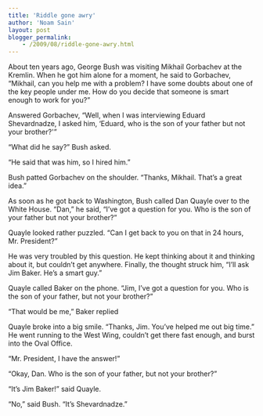 ```yaml
---
title: 'Riddle gone awry'
author: 'Noam Sain'
layout: post
blogger_permalink:
    - /2009/08/riddle-gone-awry.html
---
```


About ten years ago, George Bush was visiting Mikhail Gorbachev at the Kremlin. When he got him alone for a moment, he said to Gorbachev, “Mikhail, can you help me with a problem? I have some doubts about one of the key people under me. How do you decide that someone is smart enough to work for you?”

Answered Gorbachev, “Well, when I was interviewing Eduard Shevardnadze, I asked him, ‘Eduard, who is the son of your father but not your brother?'”

“What did he say?” Bush asked.

“He said that was him, so I hired him.”

Bush patted Gorbachev on the shoulder. “Thanks, Mikhail. That’s a great idea.”

As soon as he got back to Washington, Bush called Dan Quayle over to the White House. “Dan,” he said, “I’ve got a question for you. Who is the son of your father but not your brother?”

Quayle looked rather puzzled. “Can I get back to you on that in 24 hours, Mr. President?”

He was very troubled by this question. He kept thinking about it and thinking about it, but couldn’t get anywhere. Finally, the thought struck him, “I’ll ask Jim Baker. He’s a smart guy.”

Quayle called Baker on the phone. “Jim, I’ve got a question for you. Who is the son of your father, but not your brother?”

“That would be me,” Baker replied

Quayle broke into a big smile. “Thanks, Jim. You’ve helped me out big time.” He went running to the West Wing, couldn’t get there fast enough, and burst into the Oval Office.

“Mr. President, I have the answer!”

“Okay, Dan. Who is the son of your father, but not your brother?”

“It’s Jim Baker!” said Quayle.

“No,” said Bush. “It’s Shevardnadze.”